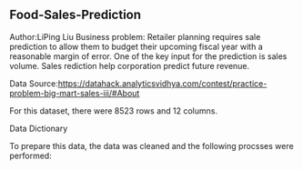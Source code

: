 ## Food-Sales-Prediction

Author:LiPing Liu
Business problem: Retailer planning requires sale prediction to allow them to budget their upcoming fiscal year with a reasonable margin of error. One of the key input for the prediction is sales volume. Sales rediction help corporation predict future revenue.

Data Source:https://datahack.analyticsvidhya.com/contest/practice-problem-big-mart-sales-iii/#About


For this dataset, there were 8523 rows and 12 columns.

Data Dictionary



To prepare this data, the data was cleaned and the following procsses were performed: 
